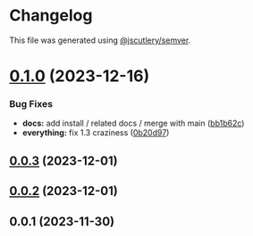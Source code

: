 # Changelog

This file was generated using [@jscutlery/semver](https://github.com/jscutlery/semver).

# [0.1.0](https://github.com/qwikifiers/qwik-ui/compare/utils-0.0.3...utils-0.1.0) (2023-12-16)

### Bug Fixes

- **docs:** add install / related docs / merge with main ([bb1b62c](https://github.com/qwikifiers/qwik-ui/commit/bb1b62cd87d376858fd706e9b5344603be87127c))
- **everything:** fix 1.3 craziness ([0b20d97](https://github.com/qwikifiers/qwik-ui/commit/0b20d97af41f75bc7e1215391fd1c202ee8a9366))

## [0.0.3](https://github.com/qwikifiers/qwik-ui/compare/utils-0.0.2...utils-0.0.3) (2023-12-01)

## [0.0.2](https://github.com/qwikifiers/qwik-ui/compare/utils-0.0.1...utils-0.0.2) (2023-12-01)

## 0.0.1 (2023-11-30)
